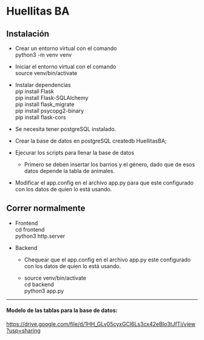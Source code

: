 # Huellitas BA

## Instalación

- Crear un entorno virtual con el comando   
    python3 -m venv venv  

- Iniciar el entorno virtual con el comando  
    source venv/bin/activate

- Instalar dependencias  
    pip install Flask  
    pip install Flask-SQLAlchemy  
    pip install flask_migrate  
    pip install psycopg2-binary  
    pip install flask-cors  

- Se necesita tener postgreSQL instalado.

- Crear la base de datos en postgreSQL
    createdb HuellitasBA;

- Ejecurar los scripts para llenar la base de datos
    - Primero se deben insertar los barrios y el género, dado que de esos datos depende la tabla de animales.

- Modificar el app.config en el archivo app.py para que este configurado con los datos de quien lo está usando.

## Correr normalmente

- Frontend  
    cd frontend  
    python3 http.server

- Backend
    - Chequear que el app.config en el archivo app.py este configurado con los datos de quien lo está usando.

    - source venv/bin/activate  
      cd backend  
      python3 app.py


--- 
#### Modelo de las tablas para la base de datos:  
https://drive.google.com/file/d/1HH_GLv05cyxGCl6Ls3cx42eBlo3tJfTi/view?usp=sharing
